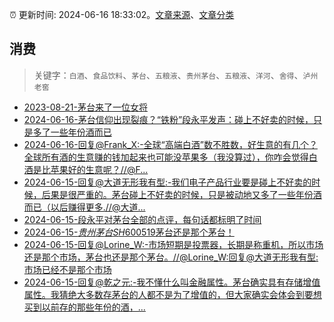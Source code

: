 :alarm_clock: 更新时间: 2024-06-16 18:33:02。[文章来源](/README.md)、[文章分类](/TAGS.md)

## 消费


> 关键字：`白酒`、`食品饮料`、`茅台`、`五粮液`、`贵州茅台`、`五粮液`、`洋河`、`舍得`、`泸州老窖`



- [2023-08-21-茅台来了一位女将](https://www.aicaijing.com.cn/article/18587) 
- [2024-06-16-茅台信仰出现裂痕？“铁粉”段永平发声：碰上不好卖的时候，只是多了一些年份酒而已](https://www.cls.cn/detail/1705420) 
- [2024-06-16-回复@Frank_X:-全球“高端白酒”数不胜数，好生意的有几个？全球所有酒的生意赚的钱加起来也可能没苹果多（我没算过），你咋会觉得白酒是比苹果好的生意呢？//@F...](https://xueqiu.com/1247347556/293939028) 
- [2024-06-15-回复@大道无形我有型:-我们电子产品行业要是碰上不好卖的时候，后果是很严重的。茅台碰上不好卖的时候，只是被动地又多了一些年份酒而已（以后赚得更多.//@大道...](https://xueqiu.com/1247347556/293924911) 
- [2024-06-15-段永平对茅台全部的点评，每句话都标明了时间](https://xueqiu.com/8959246745/293920716) 
- [2024-06-15-$贵州茅台SH600519$茅台还是那个茅台！](https://xueqiu.com/1247347556/293915356) 
- [2024-06-15-回复@Lorine_W:-市场短期是投票器，长期是称重机，所以市场还是那个市场，茅台也还是那个茅台。//@Lorine_W:回复@大道无形我有型:市场已经不是那个市场](https://xueqiu.com/1247347556/293924772) 
- [2024-06-15-回复@乾之元:-我不懂什么叫金融属性。茅台确实具有存储增值属性。我猜绝大多数存茅台的人都不是为了增值的，但大家确实会体会到要想买到以前存的那些年份的酒，...](https://xueqiu.com/1247347556/293938598) 
